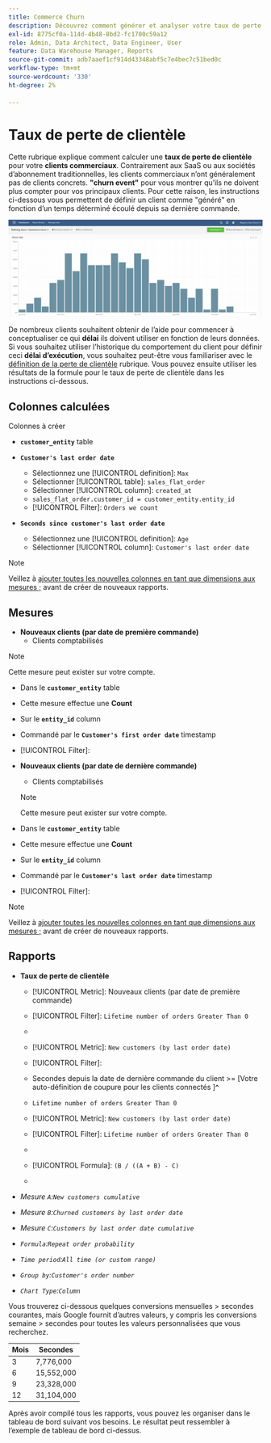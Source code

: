 ```yaml
---
title: Commerce Churn
description: Découvrez comment générer et analyser votre taux de perte de clientèle Commerce.
exl-id: 8775cf0a-114d-4b48-8bd2-fc1700c59a12
role: Admin, Data Architect, Data Engineer, User
feature: Data Warehouse Manager, Reports
source-git-commit: adb7aaef1cf914d43348abf5c7e4bec7c51bed0c
workflow-type: tm+mt
source-wordcount: '330'
ht-degree: 2%

---
```


# Taux de perte de clientèle

Cette rubrique explique comment calculer une **taux de perte de clientèle** pour votre **clients commerciaux**. Contrairement aux SaaS ou aux sociétés d’abonnement traditionnelles, les clients commerciaux n’ont généralement pas de clients concrets. **&quot;churn event&quot;** pour vous montrer qu’ils ne doivent plus compter pour vos principaux clients. Pour cette raison, les instructions ci-dessous vous permettent de définir un client comme &quot;généré&quot; en fonction d’un temps déterminé écoulé depuis sa dernière commande.

![](../../assets/Churn_rate_image.png)

De nombreux clients souhaitent obtenir de l’aide pour commencer à conceptualiser ce qui **délai** ils doivent utiliser en fonction de leurs données. Si vous souhaitez utiliser l’historique du comportement du client pour définir ceci **délai d’exécution**, vous souhaitez peut-être vous familiariser avec le [définition de la perte de clientèle](../analysis/define-cust-churn.md) rubrique. Vous pouvez ensuite utiliser les résultats de la formule pour le taux de perte de clientèle dans les instructions ci-dessous.

## Colonnes calculées

Colonnes à créer

* **`customer_entity`** table
* **`Customer's last order date`**
   * Sélectionnez une [!UICONTROL definition]: `Max`
   * Sélectionner [!UICONTROL table]: `sales_flat_order`
   * Sélectionner [!UICONTROL column]: `created_at`
   * `sales_flat_order.customer_id = customer_entity.entity_id`
   * [!UICONTROL Filter]: `Orders we count`

* **`Seconds since customer's last order date`**
   * Sélectionnez une [!UICONTROL definition]: `Age`
   * Sélectionner [!UICONTROL column]: `Customer's last order date`

>[!NOTE]
>
>Veillez à [ajouter toutes les nouvelles colonnes en tant que dimensions aux mesures ;](../data-warehouse-mgr/manage-data-dimensions-metrics.md) avant de créer de nouveaux rapports.

## Mesures

* **Nouveaux clients (par date de première commande)**
   * Clients comptabilisés

>[!NOTE]
>
>Cette mesure peut exister sur votre compte.

* Dans le **`customer_entity`** table
* Cette mesure effectue une **Count**
* Sur le **`entity_id`** column
* Commandé par le **`Customer's first order date`** timestamp
* [!UICONTROL Filter]:

* **Nouveaux clients (par date de dernière commande)**
   * Clients comptabilisés

  >[!NOTE]
  >
  >Cette mesure peut exister sur votre compte.

* Dans le **`customer_entity`** table
* Cette mesure effectue une **Count**
* Sur le **`entity_id`** column
* Commandé par le **`Customer's last order date`** timestamp
* [!UICONTROL Filter]:

>[!NOTE]
>
>Veillez à [ajouter toutes les nouvelles colonnes en tant que dimensions aux mesures ;](../data-warehouse-mgr/manage-data-dimensions-metrics.md) avant de créer de nouveaux rapports.

## Rapports

* **Taux de perte de clientèle**
   * [!UICONTROL Metric]: Nouveaux clients (par date de première commande)
   * [!UICONTROL Filter]: `Lifetime number of orders Greater Than 0`
   * 
     [!UICONTROL Perspective]: `Cumulative`
   * [!UICONTROL Metric]: `New customers (by last order date)`
   * [!UICONTROL Filter]:
   * Secondes depuis la date de dernière commande du client >= [Votre auto-définition de coupure pour les clients connectés ]**`^`**
   * `Lifetime number of orders Greater Than 0`

   * [!UICONTROL Metric]: `New customers (by last order date)`
   * [!UICONTROL Filter]: `Lifetime number of orders Greater Than 0`
   * 
     [!UICONTROL Perspective]: Cumulative
   * [!UICONTROL Formula]: `(B / ((A + B) - C)`
   * 
     [!UICONTROL Format]: Percentage

* *Mesure `A`:`New customers cumulative`*
* *Mesure `B`:`Churned customers by last order date`*
* *Mesure `C`:`Customers by last order date cumulative`*
* *`Formula`:`Repeat order probability`*
* *`Time period`:`All time (or custom range)`*
* *`Group by`:`Customer's order number`*
* *`Chart Type`:`Column`*

Vous trouverez ci-dessous quelques conversions mensuelles > secondes courantes, mais Google fournit d’autres valeurs, y compris les conversions semaine > secondes pour toutes les valeurs personnalisées que vous recherchez.

| **Mois** | **Secondes** |
|---|---|
| 3 | 7,776,000 |
| 6 | 15,552,000 |
| 9 | 23,328,000 |
| 12 | 31,104,000 |

Après avoir compilé tous les rapports, vous pouvez les organiser dans le tableau de bord suivant vos besoins. Le résultat peut ressembler à l’exemple de tableau de bord ci-dessus.
